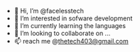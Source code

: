 - 👋 Hi, I’m @facelesstech
- 👀 I’m interested in sofware development
- 🌱 I’m currently learning the languages 
- 💞️ I’m looking to collaborate on ...
- 📫 reach me @thetech403@gmail.com

<!---
facelesstech/facelesstech is a ✨ special ✨ repository because its `README.md` (this file) appears on your GitHub profile.
You can click the Preview link to take a look at your changes.
--->
